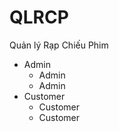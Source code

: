 # QLRCP
Quản lý Rạp Chiếu Phim
  * Admin
    - Admin
    - Admin
  * Customer
    - Customer
    - Customer
